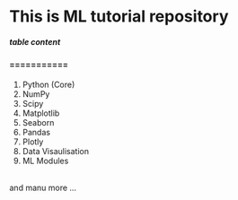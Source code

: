 # This is ML tutorial repository
##### table content
#### ===========
1. Python (Core)
2. NumPy
3. Scipy
4. Matplotlib
5. Seaborn
6. Pandas
7. Plotly
8. Data Visaulisation
7. ML Modules

<br/> and manu more ...
 